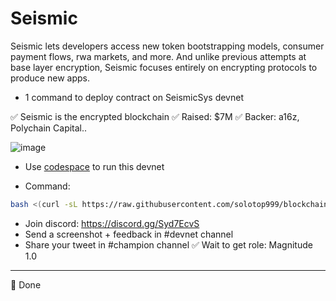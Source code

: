 # Seismic
Seismic lets developers access new token bootstrapping models, consumer payment flows, rwa markets, and more. And unlike previous attempts at base layer encryption, Seismic focuses entirely on encrypting protocols to produce new apps.


- 1 command to deploy contract on SeismicSys devnet

✅ Seismic is the encrypted blockchain
✅ Raised: $7M
✅ Backer: a16z, Polychain Capital..

![image](https://github.com/user-attachments/assets/5b10ac19-a2e9-45f7-bae8-27f15f6b59fe)


- Use [codespace](https://github.com/codespaces) to run this devnet

- Command: 
```bash
bash <(curl -sL https://raw.githubusercontent.com/solotop999/blockchain_scripts/main/Seismic_deploy_contract.sh)

```


- Join discord: https://discord.gg/Syd7EcvS
- Send a screenshot + feedback in #devnet channel
- Share your tweet in #champion channel
✅ Wait to get role: Magnitude 1.0
--------------

🎇 Done
